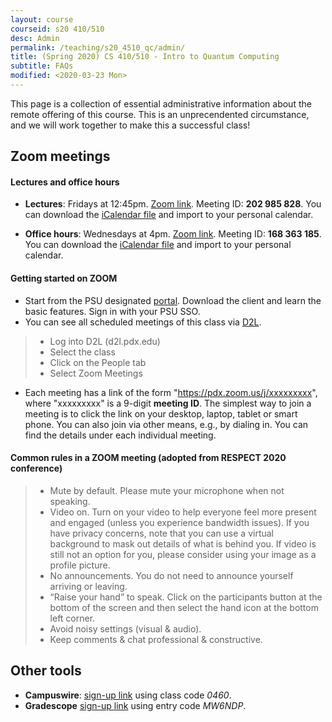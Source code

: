 ```yaml
---
layout: course
courseid: s20 410/510
desc: Admin
permalink: /teaching/s20_4510_qc/admin/
title: (Spring 2020) CS 410/510 - Intro to Quantum Computing
subtitle: FAQs
modified: <2020-03-23 Mon>
---
```



This page is a collection of essential administrative information about
the remote offering of this course. This is an unprecendented
circumstance, and we will work together to make this a successful
class!

## Zoom meetings

#### Lectures and office hours
*  **Lectures**: Fridays at 12:45pm. [Zoom link](https://pdx.zoom.us/j/202985828). Meeting ID: **202 985 828**. You can download the [iCalendar file](https://pdx.zoom.us/meeting/v5QvfuGtpjkiCDJbADsZ-ryxWw4mcBNphQ/ics?icsToken=98tyKuuorDIiH9yXuF-CY7AvA6v5bvHqi1JqgKF8uAzfTjJKejThYu9BEJxvGOmB) and import to your personal calendar. 

*  **Office hours**: Wednesdays at 4pm. [Zoom link](https://pdx.zoom.us/j/168363185). Meeting ID: **168 363 185**. You can download the [iCalendar file](https://pdx.zoom.us/meeting/vJIldO-rrzMvkVvwyyw45F4XIo2ppv1RHA/ics?icsToken=98tyKuiupjgsGdWdtV_9e6otOcH_bOHMlHp4vLREhQixVgYHWir5ZPJSJONNOPmB) and import to your personal calendar. 

#### Getting started on ZOOM 
*  Start from the PSU designated [portal](https://pdx.zoom.us/). Download the client and learn the basic features. Sign in with your PSU SSO. 
*  You can see all scheduled meetings of this class via
   [D2L](https://d2l.pdx.edu/). 

> * Log into D2L (d2l.pdx.edu)
> * Select the class
> * Click on the People tab
> * Select Zoom Meetings

*  Each meeting has a link of the form
   "https://pdx.zoom.us/j/xxxxxxxxx", where "xxxxxxxxx" is a 9-digit
   **meeting ID**. The simplest way to join a meeting is to click the
   link on your desktop, laptop, tablet or smart phone. You can also
   join via other means, e.g., by dialing in. You can find the details
   under each individual meeting.

####  Common rules in a ZOOM meeting (adopted from RESPECT 2020 conference)

> * Mute by default. Please mute your microphone when not speaking.
> * Video on. Turn on your video to help everyone feel more present and engaged (unless you experience bandwidth issues). If you have privacy concerns, note that you can use a virtual background to mask out details of what is behind you.  If video is still not an option for you, please consider using your image as a profile picture. 
> * No announcements. You do not need to announce yourself arriving or leaving. 	
> * “Raise your hand” to speak. Click on the participants button at the bottom of the screen and then select the hand icon at the bottom left corner.
> * Avoid noisy settings (visual & audio).
> * Keep comments & chat professional & constructive.

## Other tools

*  **Campuswire**: [sign-up link](https://campuswire.com/p/G3AC6F26F)
   using class code _0460_. 
*  **Gradescope** [sign-up link](https://www.gradescope.com/) using
   entry code _MW6NDP_. 
   
